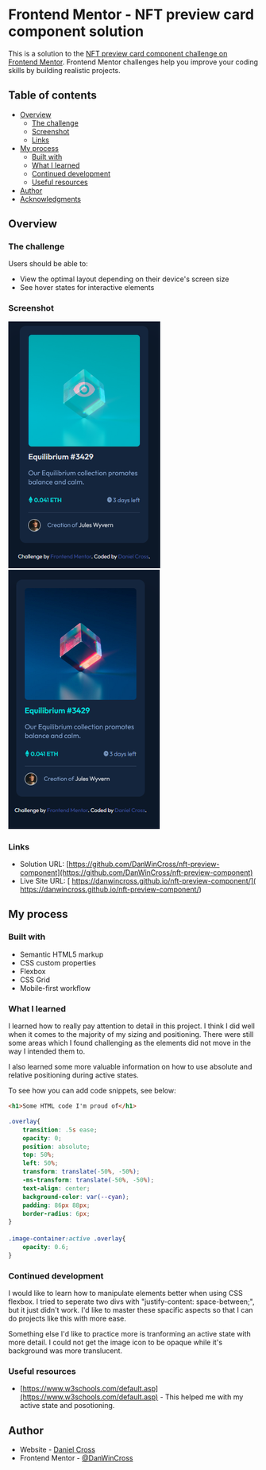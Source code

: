 # Frontend Mentor - NFT preview card component solution

This is a solution to the [NFT preview card component challenge on Frontend Mentor](https://www.frontendmentor.io/challenges/nft-preview-card-component-SbdUL_w0U). Frontend Mentor challenges help you improve your coding skills by building realistic projects. 

## Table of contents

- [Overview](#overview)
  - [The challenge](#the-challenge)
  - [Screenshot](#screenshot)
  - [Links](#links)
- [My process](#my-process)
  - [Built with](#built-with)
  - [What I learned](#what-i-learned)
  - [Continued development](#continued-development)
  - [Useful resources](#useful-resources)
- [Author](#author)
- [Acknowledgments](#acknowledgments)


## Overview

### The challenge

Users should be able to:

- View the optimal layout depending on their device's screen size
- See hover states for interactive elements

### Screenshot

![](Readme_images/active_state_image.png)
![](Readme_images/Screenshot%202022-09-26%20151232.png)


### Links

- Solution URL: [https://github.com/DanWinCross/nft-preview-component](https://github.com/DanWinCross/nft-preview-component)
- Live Site URL: [ https://danwincross.github.io/nft-preview-component/]( https://danwincross.github.io/nft-preview-component/)

## My process

### Built with

- Semantic HTML5 markup
- CSS custom properties
- Flexbox
- CSS Grid
- Mobile-first workflow


### What I learned

I learned how to really pay attention to detail in this project. I think I did well when it comes to the majority of my sizing and positioning. There were still some areas which I found challenging as the elements did not move in the way I intended them to. 

I also learned some more valuable information on how to use absolute and relative positioning during active states. 

To see how you can add code snippets, see below:

```html
<h1>Some HTML code I'm proud of</h1>
```
```css
.overlay{
    transition: .5s ease;
    opacity: 0;
    position: absolute;
    top: 50%;
    left: 50%;
    transform: translate(-50%, -50%);
    -ms-transform: translate(-50%, -50%);
    text-align: center;
    background-color: var(--cyan);
    padding: 86px 88px;
    border-radius: 6px;
}

.image-container:active .overlay{
    opacity: 0.6;
}
```



### Continued development

I would like to learn how to manipulate elements better when using CSS flexbox. I tried to seperate two divs with "justify-content: space-between;", but it just didn't work. I'd like to master these spacific aspects so that I can do projects like this with more ease. 

Something else I'd like to practice more is tranforming an active state with more detail. I could not get the image icon to be opaque while it's background was more translucent. 



### Useful resources

- [https://www.w3schools.com/default.asp](https://www.w3schools.com/default.asp) - This helped me with my active state and posotioning. 

## Author

- Website - [Daniel Cross](https://github.com/DanWinCross/nft-preview-component)
- Frontend Mentor - [@DanWinCross](https://www.frontendmentor.io/profile/DanWinCross)





